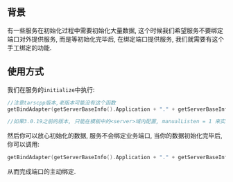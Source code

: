 

## 背景

有一些服务在初始化过程中需要初始化大量数据, 这个时候我们希望服务不要绑定端口对外提供服务, 而是等初始化完毕后, 在绑定端口提供服务, 我们就需要有这个手工绑定的功能.

## 使用方式

我们在服务的`initialize`中执行:

```c++
//注意tarscpp版本,老版本可能没有这个函数
getBindAdapter(getServerBaseInfo().Application + "." + getServerBaseInfo().ServerName +".HelloObj")->enableManualListen();

//如果3.0.19之前的版本, 只能在模板中的<server>域内配置, manualListen = 1 来实现

```

然后你可以放心初始化的数据, 服务不会绑定业务端口, 当你的数据初始化完毕后, 你可以调用:
```c++
getBindAdapter(getServerBaseInfo().Application + "." + getServerBaseInfo().ServerName +".HelloObj")->manualListen();

```

从而完成端口的主动绑定.

